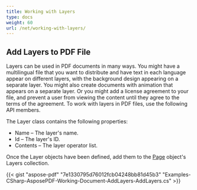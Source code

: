 ```yaml
---
title: Working with Layers
type: docs
weight: 60
url: /net/working-with-layers/
---
```



## **Add Layers to PDF File**
Layers can be used in PDF documents in many ways. You might have a multilingual file that you want to distribute and have text in each language appear on different layers, with the background design appearing on a separate layer. You might also create documents with animation that appears on a separate layer. Or you might add a license agreement to your file, and prevent a user from viewing the content until they agree to the terms of the agreement. To work with layers in PDF files, use the following API members.

The Layer class contains the following properties:

- Name – The layer's name.
- Id – The layer's ID.
- Contents – The layer operator list.

Once the Layer objects have been defined, add them to the [Page](https://apireference.aspose.com/net/pdf/aspose.pdf/page) object's Layers collection.

{{< gist "aspose-pdf" "7e1330795d76012fcb04248bb81d45b3" "Examples-CSharp-AsposePDF-Working-Document-AddLayers-AddLayers.cs" >}}